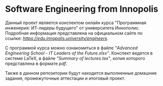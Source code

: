 # Software Engineering from Innopolis

Данный проект является конспектом онлайн курса 
"Программная инженерия: ИТ-лидеры будущего" от университета Иннополис.
Подробная информация представлена на официальном сайте по ссылке: _https://edu.innopolis.university/engineers_.

С программой курса можно ознакомиться в файле _"Advanced Engineering School - IT Leaders of the Future.xlsx"_.
Конспект ведется в системе LaTeX, в файле _"Summary of lectures.tex"_, копия которого представлена в формате _pdf_.

Также в данном репозитории будут находится выполненные домашние задания, промежуточные аттестации и итоговый проект.